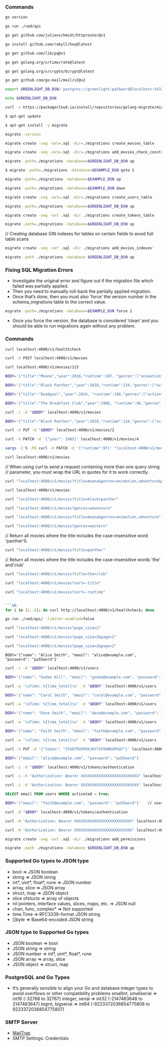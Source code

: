 ### Commands
```sh
go version
```

```sh
go run ./cmd/api
```

```sh
go get github.com/julienschmidt/httprouter@v1
```

```sh
go install github.com/rakyll/hey@latest
```

```sh
go get github.com/lib/pq@v1
```

```sh
go get golang.org/x/time/rate@latest
```

```sh
go get golang.org/x/crypto/bcrypt@latest
```

```sh
go get github.com/go-mail/mail/v2@v2
```

```sh
export GREENLIGHT_DB_DSN='postgres://greenlight:pa55word@localhost:5432/greenlight?sslmode=disable'
```

```sh
echo $GREENLIGHT_DB_DSN
```

```sh
curl -s https://packagecloud.io/install/repositories/golang-migrate/migrate/script.deb.sh | sudo bash
```

```sh
$ apt-get update
```

```sh
$ apt-get install -y migrate
```

```sh
migrate -version
```

```sh
migrate create -seq -ext=.sql -dir=./migrations create_movies_table
```

```sh
migrate create -seq -ext=.sql -dir=./migrations add_movies_check_constraints
```

```sh
migrate -path=./migrations -database=$GREENLIGHT_DB_DSN up
```

```sh
$ migrate -path=./migrations -database=$EXAMPLE_DSN goto 1
```

```sh
migrate -path=./migrations -database=$EXAMPLE_DSN up
```

```sh
migrate -path=./migrations -database=$EXAMPLE_DSN down
```

```sh
migrate create -seq -ext=.sql -dir=./migrations create_users_table
```

```sh
migrate -path=./migrations -database=$GREENLIGHT_DB_DSN up
```

```sh
migrate create -seq -ext .sql -dir ./migrations create_tokens_table
```

```sh
migrate -path=./migrations -database=$GREENLIGHT_DB_DSN up
```

// Creating database GIN indexes for tables on certain fields to avoid full table scans
```sh
migrate create -seq -ext .sql -dir ./migrations add_movies_indexes'
```
```sh
migrate -path ./migrations -database $GREENLIGHT_DB_DSN up
```

### Fixing SQL Migration Errors
- Investigate the original error and figure out if the migration file which failed was partially applied.
- Then you need to manually roll-back the partially applied migration.
- Once that’s done, then you must also ‘force’ the version number in the schema_migrations table to the correct value.
```sh
migrate -path=./migrations -database=$EXAMPLE_DSN force 1
```
- Once you force the version, the database is considered ‘clean’ and you should be able to run migrations again without any problem.

### Commands
```sh
curl localhost:4000/v1/healthcheck
```

```sh
curl -X POST localhost:4000/v1/movies
```

```sh
curl localhost:4000/v1/movies/123
```

```sh
BODY='{"title":"Moana","year":2016,"runtime":107, "genres":["animation","adventure"]}'
```

```sh
BODY='{"title":"Black Panther","year":2018,"runtime":134,"genres":["action","adventure"]}'
```

```sh
BODY='{"title":"Deadpool","year":2016, "runtime":108,"genres":["action","comedy"]}'
```

```sh
BODY='{"title":"The Breakfast Club","year":1986, "runtime":96,"genres":["drama"]}'
```

```sh
curl -i -d "$BODY" localhost:4000/v1/movies
```

```sh
BODY='{"title":"Black Panther","year":2018,"runtime":134,"genres":["sci-fi","action","adventure"]}'
```

```sh
curl -X PUT -d "$BODY" localhost:4000/v1/movies/2
```

```sh
curl -X PATCH -d '{"year": 1985}' localhost:4000/v1/movies/4
```

```sh
xargs -I % -P8 curl -X PATCH -d '{"runtime":97}' "localhost:4000/v1/movies/4" < <(printf '%s\n' {1..8})
```

```sh
curl localhost:4000/v1/movies
```

// When using curl to send a request containing more than one query string
// parameter, you must wrap the URL in quotes for it to work correctly.
```sh
curl "localhost:4000/v1/movies?title=moana&genres=animation,adventure&page=1&page_size=5&sort=year"
```

```sh
curl localhost:4000/v1/movies
```

```sh
curl "localhost:4000/v1/movies?title=black+panther"
```

```sh
curl "localhost:4000/v1/movies?genres=adventure"
```

```sh
curl "localhost:4000/v1/movies?title=moana&genres=animation,adventure"
```

```sh
curl "localhost:4000/v1/movies?genres=western"
```

// Return all movies where the title includes the case-insensitive word 'panther'0.
```sh
curl "localhost:4000/v1/movies?title=panther"
```

// Return all movies where the title includes the case-insensitive words 'the' and'club'
```sh
curl "localhost:4000/v1/movies?title=the+club"
```

```sh
curl "localhost:4000/v1/movies?sort=-title"
```

```sh
curl "localhost:4000/v1/movies?sort=-runtime"
```

```sh

```sh
for i in {1..6}; do curl http://localhost:4000/v1/healthcheck; done
```

```sh
go run ./cmd/api/ -limiter-enabled=false
```

```sh
curl "localhost:4000/v1/movies?page_size=2"
```

```sh
curl "localhost:4000/v1/movies?page_size=2&page=2"
```

```sh
curl "localhost:4000/v1/movies?page_size=2&page=2"
```

```
BODY='{"name": "Alice Smith", "email": "alice@example.com", "password": "pa55word"}'
```

```sh
curl -i -d "$BODY" localhost:4000/v1/users
```

```sh
BODY='{"name": "Godae Hill", "email": "godae@example.com", "password": "pa55word"}'
```

```sh
curl -w '\nTime: %{time_total}\n' -d "$BODY" localhost:4000/v1/users
```

```sh
BODY='{"name": "Carol Smith", "email": "carol@example.com", "password": "pa55word"}'
```

```sh
curl -w '\nTime: %{time_total}\n' -d "$BODY" localhost:4000/v1/users
```

```sh
BODY='{"name": "Dave Smith", "email": "dave@example.com", "password": "pa55word"}'
```

```sh
curl -w '\nTime: %{time_total}\n' -d "$BODY" localhost:4000/v1/users
```

```sh
BODY='{"name": "Faith Smith", "email": "faith@example.com", "password": "pa55word"}'
```

```sh
curl -w '\nTime: %{time_total}\n' -d "$BODY" localhost:4000/v1/users
```

```sh
curl -X PUT -d '{"token": "ZYGQTPU5PKKJRY7SFOAMKXPGQY"}' localhost:4000/v1/users/activated
```

```sh
BODY='{"email": "alice@example.com", "password": "pa55word"}'
```

```sh
curl -i -d "$BODY" localhost:4000/v1/tokens/authentication
```

```sh
curl -i -H "Authorization: Bearer XXXXXXXXXXXXXXXXXXXXXXXXXX" localhost:4000/v1/healthcheck
```

```sh
curl -i -H "Authorization: Bearer XXXXXXXXXXXXXXXXXXXXXXXXXX" localhost:4000/v1/movies/1
```

```sql
SELECT email FROM users WHERE activated = true;
```

```sh
BODY='{"email": "faith@example.com", "password": "pa55word"}'   // user is already activated from commands above
```

```sh
curl -d "$BODY" localhost:4000/v1/tokens/authentication
```

```sh
curl -H "Authorization: Bearer XXXXXXXXXXXXXXXXXXXXXXXXXX" localhost:4000/v1/movies/1
```

```sh
curl -H "Authorization: Bearer XXXXXXXXXXXXXXXXXXXXXXXXXX" localhost:4000/v1/movies
```

```sh
migrate create -seq -ext .sql -dir ./migrations add_permissions
```

```sh
migrate -path ./migrations -database $GREENLIGHT_DB_DSN up
```

### Supported Go types to JSON type
- bool ⇒ JSON boolean
- string ⇒ JSON string
- int*, uint*, float*, rune ⇒ JSON number
- array, slice ⇒ JSON array
- struct, map ⇒ JSON object
- slice ofstucts ⇒ array of objects
- nil pointers, interface values, slices, maps, etc. ⇒ JSON null
- chan, func, complex* ⇒ Not supported
- time.Time ⇒ RFC3339-format JSON string
- []byte ⇒ Base64-encoded JSON string

### JSON type to Supported Go types 
- JSON boolean ⇒ bool
- JSON string ⇒ string
- JSON number ⇒ int*, uint*, float*, rune
- JSON array ⇒ array, slice
- JSON object ⇒ struct, map

### PostgreSQL and Go Types
- It’s generally sensible to align your Go and database integer types to avoid overflows or other compatibility
problems
smallint, smallserial ⇒ int16 (-32768 to 32767)
integer, serial ⇒ int32 (-2147483648 to 2147483647)
bigint, bigserial ⇒ int64 (-9223372036854775808 to 9223372036854775807)

### SMTP Server
- [MailTrap](https://mailtrap.io/)
- SMTP Settings: Credentials
